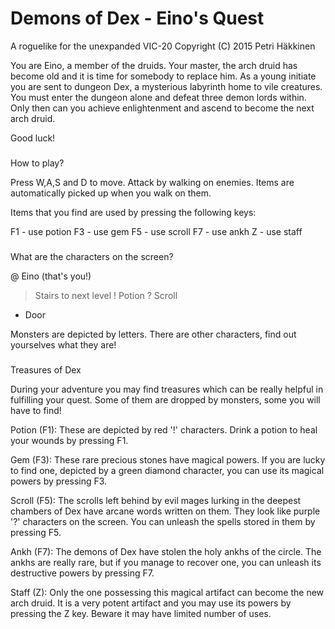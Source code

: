 # Demons of Dex - Eino's Quest

A roguelike for the unexpanded VIC-20
Copyright (C) 2015 Petri Häkkinen

You are Eino, a member of the druids.
Your master, the arch druid has become
old and it is time for somebody to replace
him. As a young initiate you are sent to
dungeon Dex, a mysterious labyrinth home
to vile creatures. You must enter
the dungeon alone and defeat three demon
lords within. Only then can you achieve
enlightenment and ascend to become the
next arch druid.

Good luck!

###

How to play?

Press W,A,S and D to move. Attack by walking on enemies. Items are automatically picked up when you walk on them.

Items that you find are used by pressing the following keys:

F1 - use potion
F3 - use gem
F5 - use scroll
F7 - use ankh
Z  - use staff

###

What are the characters on the screen?

@  Eino (that's you!)
>  Stairs to next level
!  Potion
?  Scroll
+  Door

Monsters are depicted by letters. There are other characters, find out yourselves what they are!

###

Treasures of Dex

During your adventure you may find treasures which can be really helpful in fulfilling your quest.
Some of them are dropped by monsters, some you will have to find!

Potion (F1): These are depicted by red '!' characters. Drink a potion to heal your wounds by pressing F1.

Gem (F3): These rare precious stones have magical powers. If you are lucky to find one, depicted by a green
diamond character, you can use its magical powers by pressing F3.

Scroll (F5): The scrolls left behind by evil mages lurking in the deepest chambers of Dex have arcane words written on them.
They look like purple '?' characters on the screen. You can unleash the spells stored in them by pressing F5.

Ankh (F7): The demons of Dex have stolen the holy ankhs of the circle. The ankhs are really rare, but 
if you manage to recover one, you can unleash its destructive powers by pressing F7.

Staff (Z): Only the one possessing this magical artifact can become the new arch druid. It is a very potent artifact
and you may use its powers by pressing the Z key. Beware it may have limited number of uses.
